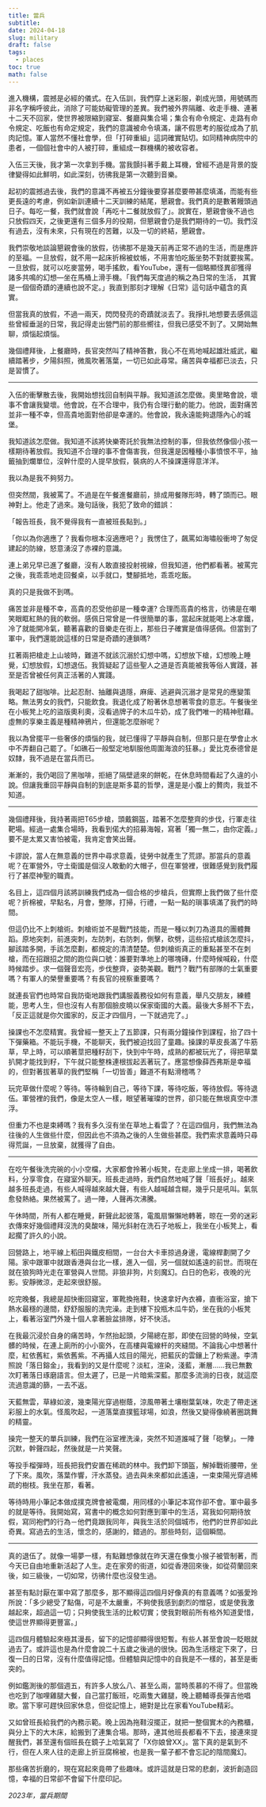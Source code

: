 ```yaml
---
title: 當兵
subtitle: 
date: 2024-04-18
slug: military
draft: false
tags:
  - places
toc: true
math: false
---
```


進入機構，震撼是必經的儀式。在入伍訓，我們穿上迷彩服，剃成光頭，用號碼而非名字稱呼彼此，消除了可能妨礙管理的差異。我們被外界隔離、收走手機、連著十二天不回家，使世界被限縮到寢室、餐廳與集合場；集合有命令規定、走路有命令規定、吃飯也有命定規定，我們的意識被命令填滿，讓不假思考的服從成為了肌肉記憶。軍人當然不懂社會學，但「打碎重組」這詞確實貼切。如同精神病院中的患者，一個個社會中的人被打碎，重組成一群機構的被收容者。

入伍三天後，我才第一次拿到手機。當我顫抖著手戴上耳機，曾經不過是背景的旋律變得如此鮮明，如此深刻，彷彿我是第一次聽到音樂。

起初的震撼過去後，我們的意識不再被五分鐘後要穿甚麼要帶甚麼填滿，而能有些更長遠的考慮，例如新訓連續十二天訓練的結尾，懇親會。我們真的是數著饅頭過日子。每吃一餐，我們就會說「再吃十二餐就放假了」。說實在，懇親會後不過也只放假四天，之後更還有三個多月的役期，但懇親會仍是我們期待的一切。我們沒有過去，沒有未來，只有現在的苦難，以及一切的終結，懇親會。

我們崇敬地談論懇親會後的放假，彷彿那不是幾天前再正常不過的生活，而是應許的至福。一旦放假，就不用一起床折棉被蚊帳，不用害怕吃飯坐勢不對就要挨罵。一旦放假，就可以吃麥當勞，喝手搖飲，看YouTube，還有一個略顯怪異卻獲得諸多共鳴的幻想—坐在馬桶上滑手機。「我們每天度過的稱之為日常的生活， 其實是一個個奇蹟的連續也說不定。」我直到那刻才理解《日常》這句話中蘊含的真實。

但當我真的放假，不過一兩天，閃閃發亮的奇蹟就淡去了。我掙扎地想要去感佩這些曾經垂涎的日常，我記得走出營門前的那些嚮往，但我已感受不到了。又開始無聊，煩惱起煩惱。

幾個禮拜後，上餐廳時，長官突然叫了精神答數，我心不在焉地喊起雄壯威武，繼續踏著步，夕陽斜照，微風吹著落葉，一切已如此尋常。痛苦與幸福都已淡去，只是習慣了。 

---

入伍的衝擊散去後，我開始想找回自制與平靜。我知道該怎麼做。奧里略會說，壞事不會讓我變壞。他會說，在不合理中，我仍有合理行動的能力。他說，面對痛苦並非一種不幸，但高貴地面對他卻是幸運的。他會說，我永遠能夠退隱內心的城堡。

我知道該怎麼做。我知道不該將快樂寄託於我無法控制的事，但我依然像個小孩一樣期待著放假。我知道不合理的事不會傷害我，但我還是因種種小事憤恨不平，抽籤抽到爛單位，沒幹什麼的人提早放假，裝病的人不操課還得意洋洋。

我以為是我不夠努力。

但突然間，我被罵了。不過是在午餐進餐廳前，排成用餐隊形時，轉了頭而已。眼神對上。他走了過來。幾句話後，我犯了致命的錯誤：

「報告班長，我不覺得我有一直被班長點到。」

「你以為你適應了？我看你根本沒適應吧？」我愣住了，飆罵如海嘯般衝垮了匆促建起的防線，怒意湧沒了赤裸的意識。

連上弟兄早已進了餐廳，沒有人敢直接投射視線，但我知道，他們都看著。被罵完之後，我乖乖地走回餐桌，以手就口，雙腳抵地，乖乖吃飯。

真的只是我做不到嗎。

痛苦並非是種不幸，高貴的忍受他卻是一種幸運? 合理而高貴的格言，彷彿是在嘲笑眼眶紅熱的我的軟弱。感佩日常曾是一件很簡單的事，當起床就能喝上冰拿鐵，冷了就能開冷氣，聽著喜歡的音樂走在街上，那些日子確實是值得感佩。但當到了軍中，我們還能說這樣的日常是奇蹟的連鎖嗎?

扛著兩把槍走上山坡時，難道不就該沉溺於幻想中嗎，幻想放下槍，幻想晚上睡覺，幻想放假，幻想退伍。我質疑起了這些聖人之道是否真能被我等俗人實踐，甚至是否曾被任何真正活著的人實踐。

我喝起了甜咖啡。比起忍耐、抽離與退隱，麻痺、逃避與沉溺才是常見的應變策略。無法男女的我們，只能飲食。我退化成了盼著休息想著零食的意志。午餐後坐在小板凳上吃的盜版奧利奧，沒看過牌子的木瓜牛奶，成了我們唯一的精神慰藉。虛無的享樂主義是種精神鴉片，但還能怎麼辦呢？

我以為曾擺平一些奢侈的煩惱的我，就已懂得了平靜與自制，但那只是在學會止水中不弄翻自己罷了。「如礁石一般堅定地馴服他周圍海浪的狂暴。」愛比克泰德曾是奴隸，我不過是在當兵而已。

漸漸的，我仍喝回了黑咖啡，拒絕了隔壁遞來的餅乾，在休息時間看起了久違的小說。但讓我重回平靜與自制的到底是斯多葛的哲學，還是是小腹上的贅肉，我並不知道。

---

幾個禮拜後，我持著兩把T65步槍，頭戴鋼盔，踏著不怎麼整齊的步伐，行軍走往靶場。經過一處集合場時，我看到偌大的招募海報，寫著「獨一無二，由你定義。」要不是太累又害怕被電，我肯定會笑出聲。

卡謬說，當人在無意義的世界中尋求意義，徒勞中就產生了荒謬。那當兵的意義呢？在軍營外，守土衛國是個沒人敢動的大帽子，但在軍營裡，很難感覺到我們履行了甚麼神聖的職責。

名目上，這四個月該將訓練我們成為一個合格的步槍兵，但實際上我們做了些什麼呢？折棉被，早點名，月會，整隊，打掃，行禮，一點一點的瑣事填滿了我們的時間。

但這仍比不上刺槍術。刺槍術並不是戰鬥技能，而是一種以刺刀為道具的團體舞蹈。原地突刺，前進突刺，左防刺，右防刺，側擊，砍劈，這些招式槍該怎麼抖，腳該踏多開，手該怎麼劃，都規定的清清楚楚。但刺槍術真正的重點甚至不在刺槍，而在招跟招之間的跑位與口號：誰要對準地上的哪塊磚，什麼時候喊殺，什麼時候踏步。求一個聲音宏亮，步伐整齊，姿勢美觀。戰鬥？戰鬥有部隊的士氣重要嗎？有軍人的榮譽重要嗎？有長官的視察重要嗎？

就連長官們也時常自我防衛地跟我們講服義務役如何有意義，舉凡交朋友，練體能，思考人生，但也沒有人有那個臉皮曉以保家衛國的大義。最後大多掰不下去，「反正這就是你欠國家的，反正才四個月，一下就過完了。」

操課也不怎麼精實。我曾經一整天上了五節課，只有兩分鐘操作到課程，抬了四十下彈藥箱。不能玩手機，不能聊天，我們被迫找回了童趣。操課的草皮長滿了牛筋草，早上時，可以順著莖把種籽刮下，快到中午時，成熟的都被玩光了，得把草葉扒開才能找到籽，下午就只能整株連根拔起丟著玩了。應當想像薛西弗斯是幸福的，但對著拔著草的我們堅稱「一切皆善」難道不有點滑稽嗎？

玩完草做什麼呢？等待。等待輪到自己，等待下課，等待吃飯，等待放假。等待退伍。軍營裡的我們，像是太空人一樣，眼望著璀璨的世界，卻只能在無垠真空中漂浮。

但重力不也是束縛嗎？我有多久沒有坐在草地上看雲了？在這四個月，我們無法為往後的人生做些什麼，但因此也不須為之後的人生做些甚麼。我們索求意義時只尋得荒誕，一旦放棄，就獲得了自由。

---

在吃午餐後洗完碗的小小空檔，大家都會拎著小板凳，在走廊上坐成一排，喝著飲料，分享零食，在寢室外聊天。班長走過時，我們自然地喊了聲「班長好」。越來越多班長走過，有些人喊得越來越大聲，有些人越喊越含糊，幾乎只是吼叫。氣氛愈發熱絡。果然被罵了。過一陣，人聲再次沸騰。

午休時間，所有人都在睡覺，鼾聲此起彼落，電風扇懶懶地轉著，晾在一旁的迷彩衣傳來好幾個禮拜沒洗的臭酸味，陽光斜射在洗石子地板上，我坐在小板凳上，看起擱了許久的小說。

回營路上，地平線上稻田與鐵皮相間，一台台大卡車掠過身邊，電線桿劃開了夕陽。家中跟軍中就跟香港與台北一樣，進入一個，另一個就如遙遠的前世。而現在就在狼狗時光走在軍營與人世間。非狼非狗，片刻魔幻。白日的色彩，夜晚的光影。安靜微涼，走起來很舒服。

吃完晚餐，我總是超快衝回寢室，軍靴換拖鞋，快速拿好內衣褲，直衝浴室，搶下熱水最穩的邊間，舒舒服服的洗完澡。走到樓下投瓶木瓜牛奶，坐在我的小板凳上，看著浴室門外幾十個人拿著臉盆排隊，好不快活。

在我最沉浸於自身的痛苦時，乍然抬起頭，夕陽總在那，即使在回營的時候，空氣髒的時候，在連上廁所的小小窗外，在高樓與電線杆的夾縫間。不論我心中想著什麼，紅依舊紅，紫依舊紫。不再攝人炫目的陽光，把藍灰的雲鑲上了粉紫邊。李清照說「落日鎔金」，我看到的又是什麼呢？淡紅，渲染，淺藍，漸層……我已無數次盯著落日琢磨語言。但太遲了，已是一片暗紫深藍。那麼多流淌的日夜，就這麼流過意識的篩，一去不返。

天藍無雲，草綠如波，幾束陽光穿過樹蔭，涼風帶著土壤樹葉氣味，吹走了帶走迷彩服上的水氣。怪風吹起，一道落葉直撲籃球場，如浪，然後又變得像繞著圈跳舞的精靈。

操完一整天的單兵訓練，我們在浴室裡洗澡，突然不知道誰喊了聲「砲擊」。一陣沉默，幹聲四起，然後就是一片笑聲。

等投手榴彈時，班長把我們安置在稀疏的林中。我們卸下頭盔，解掉戰術腰帶，坐了下來。風吹，落葉作響，汗水蒸發。過去與未來都如此遙遠，一束束陽光穿過稀疏的樹枝。我坐在那，看著。

等待時用小筆記本做成撲克牌會被電爛，用同樣的小筆記本寫作卻不會。軍中最多的就是等待。我開始寫，寫書中的概念如何對應到軍中的生活，寫我如何期待放假，寫同袍們的行為－他們竟跟我同年，與我生活於同個城市，他們的世界卻如此奇異。寫過去的生活，懷念的，感謝的，錯過的。那些時刻，這個瞬間。

---

真的退伍了。就像一場夢一樣，有點難想像就在昨天還在像隻小猴子被管制著，而今天已自由地重新活起了人生。走在家旁的街道，如從香港回來後，如從荷蘭回來後，如三級後，一切如常，彷彿什麼也沒發生過。

甚至有點討厭在軍中寫了那麼多，那不顯得這四個月好像真的有意義嗎？如張愛玲所說：「多少總受了點傷，可是不太嚴重，不夠使我感到劇烈的憎惡，或是使我激越起來，超過這一切；只夠使我生活的比較切實；使我對眼前所有格外知道愛惜，使這世界顯得更豐富。」

這四個月體驗起來極其漫長，留下的記憶卻顯得很短暫。有些人甚至會說一眨眼就過去了。或許這也是為什麼會說二十五歲之後過的很快。因為生活穩定下來了，日復一日的日常，沒有什麼值得記憶。但體驗與記憶中的自我是不一樣的，甚至是衝突的。

例如鑑測後的那個週五，有許多人放么八、甚至么兩，當時羨慕的不得了。但當晚也吃到了咖哩雞腿大餐，自己當打飯班，吃兩隻大雞腿，晚上聽輔導長彈吉他唱歌。當下寧可趕快回家休息，但從記憶上，絕對是比在家看YouTube精彩。

又如曾班長給我們的內務示範。晚上因為拖鞋沒擺正，就把一整個實木的內務櫃，與分上下的大木床，給搬到了連集合場。那時，連其他班長都看不下去，接連來提醒我們，甚至還有個班長在鏡子上哈氣寫了「X你娘曾XX」。當下真的是氣到不行，但在人來人往的走廊上折豆腐棉被，也是我一輩子都不會忘記的陰間魔幻。

那些痛苦折磨的，現在寫起來竟帶了些趣味。或許這就是日常的悲劇，波折創造回憶，幸福的日常卻不會留下什麼印記。

<!--more-->

*2023年，當兵期間*